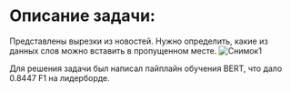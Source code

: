 # Описание задачи:
Представлены вырезки из новостей. Нужно определить, какие из данных слов можно вставить в пропущенном месте. 
![Снимок1](https://user-images.githubusercontent.com/34653515/126546281-1c1d1772-4228-4afc-b264-e1e6de7215b9.PNG)

Для решения задачи был написал пайплайн обучения BERT, что дало 0.8447 F1 на лидерборде.
